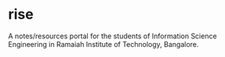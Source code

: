 # rise
A notes/resources portal for the students of Information Science Engineering in Ramaiah Institute of Technology, Bangalore.